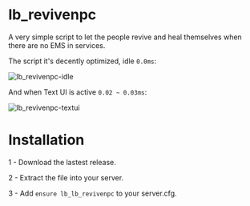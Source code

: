 # lb_revivenpc
A very simple script to let the people revive and heal themselves when there are no EMS in services.

The script it's decently optimized, idle ```0.0ms```:

![lb_revivenpc-idle](https://github.com/lb-bl4ck/lb_revivenpc/assets/140919445/0e332804-2d02-4f9b-9bcd-fb2dc4c8cf00)

And when Text UI is active ```0.02 ~ 0.03ms```:

![lb_revivenpc-textui](https://github.com/lb-bl4ck/lb_revivenpc/assets/140919445/00fe27a1-6d9f-4d5b-bec7-95710d0af68f)

# Installation
1 - Download the lastest release.

2 - Extract the file into your server.

3 - Add ```ensure lb_lb_revivenpc``` to your server.cfg.
